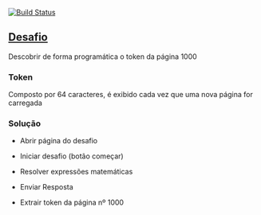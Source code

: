 [![Build Status](https://travis-ci.org/isdiegoalves/desafioagesoft.svg?branch=master)](https://travis-ci.org/isdiegoalves/desafioagesoft)

## [**Desafio**](https://agsoft.herokuapp.com)

Descobrir de forma programática o token da página 1000

### Token

Composto por 64 caracteres, é exibido cada vez que uma nova página for carregada

### Solução

* Abrir página do desafio

* Iniciar desafio (botão começar)

* Resolver expressões matemáticas

* Enviar Resposta 

* Extrair token da página nº 1000
